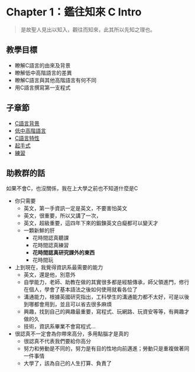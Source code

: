 # Chapter 1：鑑往知來 C Intro

> 是故聖人見出以知入，觀往而知來，此其所以先知之理也。

## 教學目標
* 瞭解C語言的由來及背景
* 瞭解低中高階語言的差異
* 瞭解C語言與其他高階語言有何不同
* 用C語言撰寫第一支程式

## 子章節
* [C語言背景](Ch1/01_history.md)
* [低中高階語言](Ch1/02_language_diff.md)
* [C語言特性](Ch1/03_spec.md)
* [起手式](Ch1/04_newbie.md)
* [練習](Ch1/05_practice.md)

## 助教群的話
如果不會C，也沒關係，我在上大學之前也不知道什麼是C  
* 你只需要
  * 英文，第一手資訊一定是英文，不要害怕英文
  * 英文，很重要，所以又講了一次，
  * 英文，超級重要，這四年下來的鍛鍊英文白癡都可以變天才
  * 一顆新鮮的肝
    * 花時間認真聽課
    * 花時間認真練習
    * **花時間認真研究課外的東西**  
    * 花時間玩
* 上到現在，我覺得資訊系最需要的能力
  * 英文，還是他，別意外
  * 自學能力，老師、助教在做的其實很多都是經驗傳承，師父領進門，修行在個人，學會了基本語法之後如何使用就看各位了
  * 溝通能力，根據英國研究指出，工科學生的溝通能力都不太好，可是以後到哪都會用到，並且可以省去很多麻煩
  * 興趣，找到自己的興趣最重要，寫程式、玩網路、玩資安等等，有興趣才做的久
  * 技術，資訊系畢業不會寫程式...
* 很認真不一定會為你帶來高分，多用點腦才是真的
  * 很認真不代表我們要給你高分
  * 努力和勞動是不同的，努力是有目的性地向前邁進；勞動只是重複做著同一件事情
  * 大學了，該為自己的人生打算、負責了
